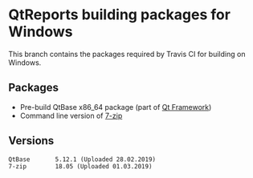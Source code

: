 # QtReports building packages for Windows
This branch contains the packages required by Travis CI for building on Windows.
## Packages
+ Pre-build QtBase x86_64 package (part of [Qt Framework](https://www.qt.io/))
+ Command line version of [7-zip](https://www.7-zip.org/)
## Versions
    QtBase       5.12.1 (Uploaded 28.02.2019)
    7-zip        18.05 (Uploaded 01.03.2019)

